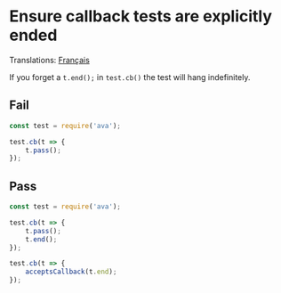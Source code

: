 # Ensure callback tests are explicitly ended

Translations: [Français](https://github.com/avajs/ava-docs/blob/main/fr_FR/related/eslint-plugin-ava/docs/rules/test-ended.md)

If you forget a `t.end();` in `test.cb()` the test will hang indefinitely.


## Fail

```js
const test = require('ava');

test.cb(t => {
	t.pass();
});
```


## Pass

```js
const test = require('ava');

test.cb(t => {
	t.pass();
	t.end();
});

test.cb(t => {
	acceptsCallback(t.end);
});
```
